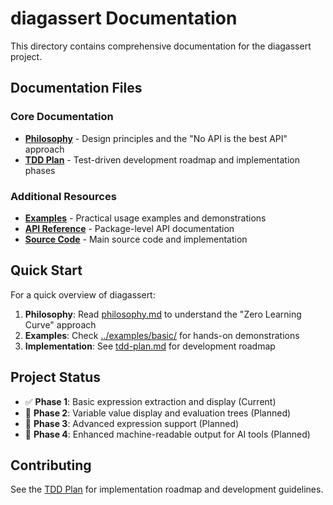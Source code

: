 # diagassert Documentation

This directory contains comprehensive documentation for the diagassert project.

## Documentation Files

### Core Documentation
- **[Philosophy](./philosophy.md)** - Design principles and the "No API is the best API" approach
- **[TDD Plan](./tdd-plan.md)** - Test-driven development roadmap and implementation phases

### Additional Resources
- **[Examples](../examples/)** - Practical usage examples and demonstrations
- **[API Reference](../doc.go)** - Package-level API documentation
- **[Source Code](../)** - Main source code and implementation

## Quick Start

For a quick overview of diagassert:

1. **Philosophy**: Read [philosophy.md](./philosophy.md) to understand the "Zero Learning Curve" approach
2. **Examples**: Check [../examples/basic/](../examples/basic/) for hands-on demonstrations
3. **Implementation**: See [tdd-plan.md](./tdd-plan.md) for development roadmap

## Project Status

- ✅ **Phase 1**: Basic expression extraction and display (Current)
- 🔄 **Phase 2**: Variable value display and evaluation trees (Planned)
- 🔄 **Phase 3**: Advanced expression support (Planned)
- 🔄 **Phase 4**: Enhanced machine-readable output for AI tools (Planned)

## Contributing

See the [TDD Plan](./tdd-plan.md) for implementation roadmap and development guidelines.